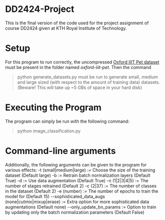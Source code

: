 # DD2424-Project

This is the final version of the code used for the project assignment of course DD2424 given at KTH Royal Institute of Technology. 
# Setup
For this program to run correctly, the uncompressed [Oxford IIIT Pet dataset](https://www.robots.ox.ac.uk/~vgg/data/pets/) must be present in the folder named *oxford-iiit-pet*. Then the command
> python generate_datasets.py
must be run to generate small, medium and large sized (with respect to the amount of training data) datasets.  
(Beware! This will take up ~5 GBs of space in your hard disk)

# Executing the Program
The program can simply be run with the following command:
> python image_classification.py

# Command-line arguments
Additionally, the following arguments can be given to the program for various effects:
-t (small|medium|large) := Choose the size of the training dataset (Default large)
-b := Retrain batch normalization layers (Default True)
-d := Use data augmentation (Default True)
-n (1|2|3|4|5) := The number of stages retrained (Default 2)
-c (2|37) := The number of classes in the dataset (Default 2)
-e (number) := The number of epochs to train the model for (Default 15)
--sophisticated_data_augs (none|cutmix|mixup|erase) := Extra option for more sophisticated data augmentations (Default none)
--only_update_bn_params := Option to train by updating only the batch normalization parameters (Default False)
